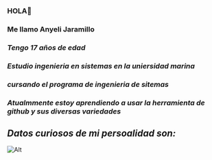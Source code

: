 ### HOLA👋
### Me llamo  __Anyeli Jaramillo__ 
### _Tengo 17 años de edad_
### _Estudio ingenieria en sistemas en la uniersidad marina_
### _cursando el programa de ingenieria de sitemas_
### _Atualmmente estoy aprendiendo a usar la herramienta de github y sus diversas variedades_
## *_Datos curiosos  de mi persoalidad son:_*


![Alt](https://encrypted-tbn0.gstatic.com/images?q=tbn:ANd9GcR6cGaClVSI1h_t-G0DTP1rEv5XE9hpDsu6qCdRBkDWk0_12ZbuB7WfixhTqZNo9vnBcfg&usqp=CAU)
<!--
**AnyeliJaramillo/AnyeliJaramillo** is a ✨ _special_ ✨ repository because its `README.md` (this file) appears on your GitHub profile.

Here are some ideas to get you started:

- 🔭 I’m currently working on ...
- 🌱 I’m currently learning ...
- 👯 I’m looking to collaborate on ...
- 🤔 I’m looking for help with ...
- 💬 Ask me about ...
- 📫 How to reach me: ...
- 😄 Pronouns: ...
- ⚡ Fun fact: ...
-->
